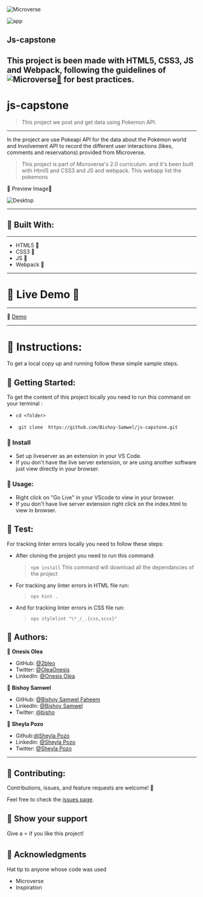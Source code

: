 ![Microverse](https://img.shields.io/badge/Microverse-blueviolet)

![app](https://img.shields.io/badge/Myapp-blue)

## Js-capstone
This project is been made with HTML5, CSS3, JS and Webpack, following the guidelines of 
![Microverse](https://img.shields.io/badge/Microverse2.0-blueviolet)[🔗](https://www.microverse.org/) for best practices.
---

# js-capstone
> This project we post and get data using Pokemon API.
---
In the project are use Pokeapi API for the data about the Pokémon world and Involvement API to record the different user interactions (likes, comments and reservations) provided from Microverse.

> This project is part of Microverse's 2.0 curriculum. and it's been built with Html5 and CSS3 and JS and webpack.
> This webapp list the pokemons

🤍 Preview Image🤍

![Desktop](https://user-images.githubusercontent.com/29541335/129453648-c55f9dcb-99b2-4e86-ac0a-0b446cb04778.png)

---

## 🤍 Built With:

---

- HTML5   🤍
- CSS3    🤍
- JS      🤍
- Webpack 🤍

---

# 🤍 Live Demo 🤍
---

🤍 [Demo]() 

---

# 🤍 Instructions:

To get a local copy up and running follow these simple sample steps.

## 🤍 Getting Started:

To get the content of this project locally you need to run this command on your terminal :

 - ` cd <folder> `

- ` git clone  https://github.com/Bishoy-Samwel/js-capstone.git`

### 🤍 Install

- Set up liveserver as an extension in your VS Code.
- If you don't have the live server extension, or are using another software just view directly in your browser.

### 🤍 Usage:

- Right click on "Go Live" in your VScode to view in your browser.
- If you don't have live server extension right click on the index.html to view in browser.

## 🤍 Test:

For tracking linter errors locally you need to follow these steps:

- After cloning the project you need to run this command:

  > `npm install`
  > This command will download all the dependancies of the project

- For tracking any linter errors in HTML file run:

  > `npx hint .`

- And for tracking linter errors in CSS file run:
  > `npx stylelint "\*_/_.{css,scss}"`


## 🤍 Authors:

👤 **Onesis Olea**

- GitHub: [@2bleo](https://github.com/2bleO)
- Twitter: [@OleaOnesis](https://twitter.com/OleaOnesis)
- LinkedIn: [@Onesis Olea](https://www.linkedin.com/in/onesis-olea)

👤 **Bishoy Samwel**

- GitHub: [@Bishoy Samwel Faheem](https://github.com/Bishoy-Samwel)
- LinkedIn: [@Bishoy Samwel](https://www.linkedin.com/in/bishoy-samwuel-ss/)
- Twitter: [@bisho](https://twitter.com/BishoFaheem15)


👤 **Sheyla Pozo** 

- Github:[@Sheyla Pozo](https://github.com/sheylaPozo)
- Linkedin: [@Sheyla Pozo](https://www.linkedin.com/in/sheypozo/)
- Twitter: [@Sheyla Pozo](https://twitter.com/sheyPozo)

---

## 🤝 Contributing:

Contributions, issues, and feature requests are welcome! 🤍


Feel free to check the [issues page](https://github.com/Bishoy-Samwel/js-capstone/issues).


## 🤍 Show your support

Give a ⭐️ if you like this project!

## 🤍 Acknowledgments

Hat tip to anyone whose code was used
- Microverse
- Inspiration
